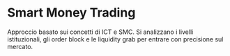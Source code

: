 # Smart Money Trading

Approccio basato sui concetti di ICT e SMC. Si analizzano i livelli istituzionali, gli order block e le liquidity grab per entrare con precisione sul mercato.
